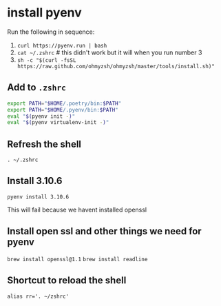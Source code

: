 # install pyenv

Run the following in sequence:
1. `curl https://pyenv.run | bash`
2. `cat ~/.zshrc` # this didn't work but it will when you run number 3
3. `sh -c "$(curl -fsSL https://raw.github.com/ohmyzsh/ohmyzsh/master/tools/install.sh)"`

## Add to `.zshrc`

```bash
export PATH="$HOME/.poetry/bin:$PATH"
export PATH="$HOME/.pyenv/bin:$PATH"
eval "$(pyenv init -)"
eval "$(pyenv virtualenv-init -)"
```

## Refresh the shell
`. ~/.zshrc`

## Install 3.10.6
`pyenv install 3.10.6`

This will fail because we havent installed openssl

## Install open ssl and other things we need for pyenv
`brew install openssl@1.1`
`brew install readline`

## Shortcut to reload the shell
`alias rr='. ~/zshrc'`
